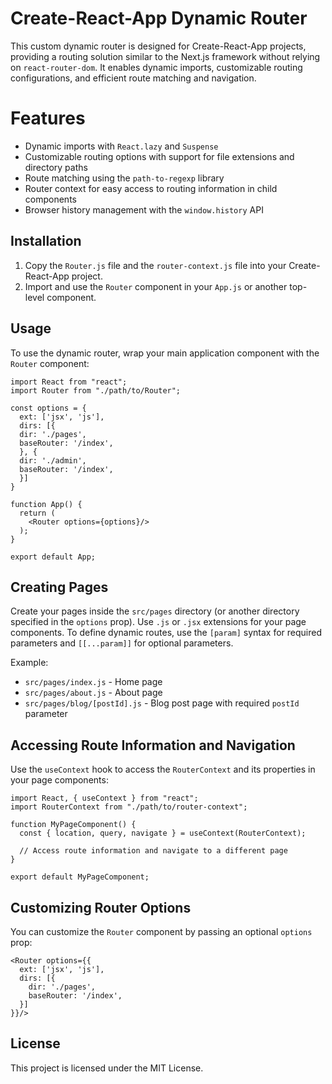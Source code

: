 #  Create-React-App Dynamic Router

This custom dynamic router is designed for Create-React-App projects, providing a routing solution similar to the Next.js framework without relying on `react-router-dom`. It enables dynamic imports, customizable routing configurations, and efficient route matching and navigation.

#  Features

-   Dynamic imports with `React.lazy` and `Suspense`
-   Customizable routing options with support for file extensions and directory paths
-   Route matching using the `path-to-regexp` library
-   Router context for easy access to routing information in child components
-   Browser history management with the `window.history` API

## Installation
1.  Copy the `Router.js` file and the `router-context.js` file into your Create-React-App project.
2.  Import and use the `Router` component in your `App.js` or another top-level component.
## Usage
To use the dynamic router, wrap your main application component with the `Router` component:

    import React from "react";
    import Router from "./path/to/Router";
    
    const options = {  
	  ext: ['jsx', 'js'],  
	  dirs: [{  
	  dir: './pages',  
	  baseRouter: '/index',  
	  }, {  
	  dir: './admin',  
	  baseRouter: '/index',  
	  }]  
	}
	
    function App() {
      return (
        <Router options={options}/>
      );
    }
    
    export default App;

## Creating Pages
Create your pages inside the `src/pages` directory (or another directory specified in the `options` prop). Use `.js` or `.jsx` extensions for your page components. To define dynamic routes, use the `[param]` syntax for required parameters and `[[...param]]` for optional parameters.

Example:

-   `src/pages/index.js` - Home page
-   `src/pages/about.js` - About page
-   `src/pages/blog/[postId].js` - Blog post page with required `postId` parameter

## Accessing Route Information and Navigation

Use the `useContext` hook to access the `RouterContext` and its properties in your page components:

    import React, { useContext } from "react";
    import RouterContext from "./path/to/router-context";
    
    function MyPageComponent() {
      const { location, query, navigate } = useContext(RouterContext);
    
      // Access route information and navigate to a different page
    }
    
    export default MyPageComponent;

## Customizing Router Options

You can customize the `Router` component by passing an optional `options` prop:

    <Router options={{
      ext: ['jsx', 'js'],
      dirs: [{
        dir: './pages',
        baseRouter: '/index',
      }]
    }}/>

## License

This project is licensed under the MIT License.
